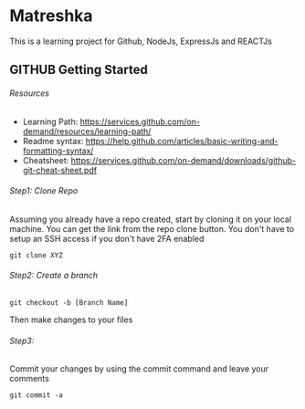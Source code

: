 # Matreshka

This is a learning project for Github, NodeJs, ExpressJs and REACTJs
## GITHUB Getting Started 
###### Resources 
- Learning Path: https://services.github.com/on-demand/resources/learning-path/
- Readme syntax: https://help.github.com/articles/basic-writing-and-formatting-syntax/
- Cheatsheet: https://services.github.com/on-demand/downloads/github-git-cheat-sheet.pdf

###### Step1: Clone Repo
Assuming you already have a repo created, start by cloning it on your local machine. You can get the link from the repo clone button. You don't have to setup an SSH access if you don't have 2FA enabled 
```
git clone XYZ
``` 
###### Step2: Create a branch 

```
git checkout -b [Branch Name]
```
Then make changes to your files

###### Step3:  

Commit your changes by using the commit command and leave your comments 

```
git commit -a 
```

